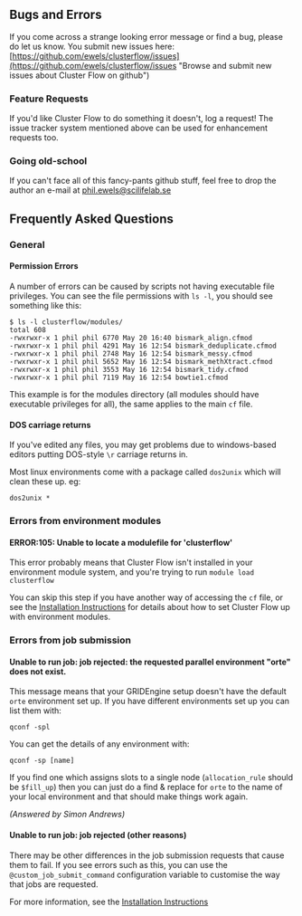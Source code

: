 ## Bugs and Errors
If you come across a strange looking error message or find a bug, please do let us know. You submit new issues here: [https://github.com/ewels/clusterflow/issues](https://github.com/ewels/clusterflow/issues "Browse and submit new issues about Cluster Flow on github")

### Feature Requests
If you'd like Cluster Flow to do something it doesn't, log a request! The issue tracker system mentioned above can be used for enhancement requests too.

### Going old-school
If you can't face all of this fancy-pants github stuff, feel free to drop the author an e-mail at <a href="mailto:phil.ewels@scilifelab.se">phil.ewels@scilifelab.se</a>


## Frequently Asked Questions

### General

#### Permission Errors
A number of errors can be caused by scripts not having executable file privileges. You can see the file permissions with `ls -l`, you should see something like this:

	$ ls -l clusterflow/modules/
	total 608
	-rwxrwxr-x 1 phil phil 6770 May 20 16:40 bismark_align.cfmod
	-rwxrwxr-x 1 phil phil 4291 May 16 12:54 bismark_deduplicate.cfmod
	-rwxrwxr-x 1 phil phil 2748 May 16 12:54 bismark_messy.cfmod
	-rwxrwxr-x 1 phil phil 5652 May 16 12:54 bismark_methXtract.cfmod
	-rwxrwxr-x 1 phil phil 3553 May 16 12:54 bismark_tidy.cfmod
	-rwxrwxr-x 1 phil phil 7119 May 16 12:54 bowtie1.cfmod

This example is for the modules directory (all modules should have executable privileges for all), the same applies to the main `cf` file.

#### DOS carriage returns
If you've edited any files, you may get problems due to windows-based editors putting DOS-style `\r` carriage returns in.

Most linux environments come with a package called `dos2unix` which will clean these up. eg:

	dos2unix *


### Errors from environment modules

#### ERROR:105: Unable to locate a modulefile for 'clusterflow'
This error probably means that Cluster Flow isn't installed in your environment module system, and you're trying to run `module load clusterflow`

You can skip this step if you have another way of accessing the `cf` file, or see the [Installation Instructions](installation/#environment_modules) for details about how to set Cluster Flow up with environment modules.

### Errors from job submission

#### Unable to run job: job rejected: the requested parallel environment "orte" does not exist.
This message means that your GRIDEngine setup doesn't have the default `orte` environment set up.  If you have different environments set up you can list them with:

	qconf -spl

You can get the details of any environment with:

	qconf -sp [name]

If you find one which assigns slots to a single node (`allocation_rule` should be `$fill_up`) then you can just do a find &amp; replace for `orte` to the name of your local environment and that should make things work again.

_(Answered by Simon Andrews)_

#### Unable to run job: job rejected (other reasons)
There may be other differences in the job submission requests that cause them to fail. If you see errors such as this, you can use the `@custom_job_submit_command` configuration variable to customise the way that jobs are requested.

For more information, see the [Installation Instructions](installation/#making_cluster_flow_work_with_your_environment)
